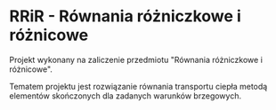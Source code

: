 # RRiR - Równania różniczkowe i różnicowe

Projekt wykonany na zaliczenie przedmiotu "Równania różniczkowe i różnicowe".

Tematem projektu jest rozwiązanie równania transportu ciepła metodą elementów skończonych dla zadanych warunków brzegowych.
